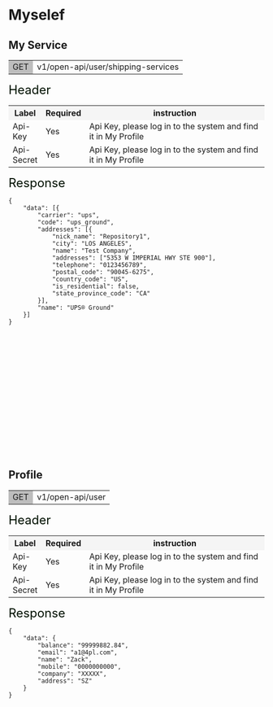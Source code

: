 # Myselef

## My Service

<table><tr><td bgcolor=#bdbdbd>GET</td><td>v1/open-api/user/shipping-services<br></td></tr></table>



<font size='5' color='rgb(51, 51, 51)'> Header </font><br>

<table>
    <tr bgcolor='#f5f5f5'>
        <th>Label	</th><th>Required	</th><th width='490px'>instruction	</th>
    </tr>
    <tr>
        <td><font>Api-Key	</font></td><td><font>Yes	</font></td><td>Api Key, please log in to the system and find it in My Profile	</td>
    </tr>
    <tr>
        <td><font>Api-Secret	</font></td><td><font>Yes	</font></td><td >Api Key, please log in to the system and find it in My Profile	</td>
    </tr>
</table>

<font size='5' color='rgb(51, 51, 51)'>Response</font><br>
```
{
    "data": [{ 
        "carrier": "ups",
        "code": "ups_ground",
        "addresses": [{
            "nick_name": "Repository1",
            "city": "LOS ANGELES",
            "name": "Test Company",
            "addresses": ["5353 W IMPERIAL HWY STE 900"],
            "telephone": "0123456789",
            "postal_code": "90045-6275",
            "country_code": "US",
            "is_residential": false,
            "state_province_code": "CA"
        }],
        "name": "UPS® Ground"
    }]
}
```

<br>
<br>
<br>
<br>
<br>
<br>
<br>
<br>
<br>
<br>
<br>
<br>
<br>
<br>

## Profile
<table><tr><td bgcolor=#bdbdbd>GET</td><td>v1/open-api/user</td></tr></table>


<font size='5' color='rgb(51, 51, 51)'> Header </font><br>

<table>
    <tr bgcolor='#f5f5f5'>
        <th>Label	</th><th>Required	</th><th width='490px'>instruction	</th>
    </tr>
    <tr>
        <td><font>Api-Key	</font></td><td><font>Yes	</font></td><td>Api Key, please log in to the system and find it in My Profile	</td>
    </tr>
    <tr>
        <td><font>Api-Secret	</font></td><td><font>Yes	</font></td><td >Api Key, please log in to the system and find it in My Profile	</td>
    </tr>
</table>

<font size='5' color='rgb(51, 51, 51)'>Response</font><br>
```
{
    "data": {
        "balance": "99999882.84",
        "email": "a1@4pl.com",
        "name": "Zack",
        "mobile": "0000000000",
        "company": "XXXXX",
        "address": "SZ"
    }
}
```

